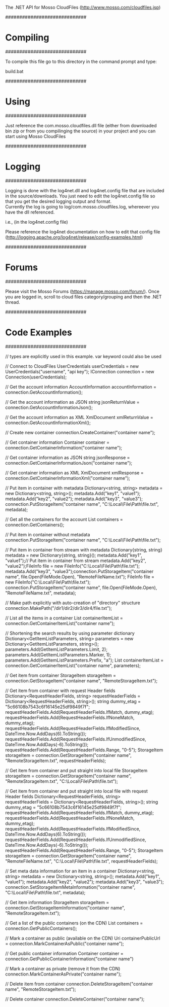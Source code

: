 
The .NET API for Mosso CloudFiles (http://www.mosso.com/cloudfiles.jsp)

#############################
# Compiling
#############################

To compile this file go to this directory in the command prompt and type:

build.bat

#############################
# Using
#############################

Just reference the com.mosso.cloudfiles.dll file (either from downloaded bin zip or from you compilinging the source)
in your project and you can start using Mosso CloudFiles

#############################
# Logging
#############################

Logging is done with the log4net.dll and log4net.config file that are included in the source/downloads.
You just need to edit the log4net.config file so that you get the desired logging output and format.  
Currently the log is going to log/com.mosso.cloudfiles.log, whereever you have the dll referenced.

i.e., 
<file value="logs/com.mosso.cloudfiles.log" />   (in the log4net.config file)

Please reference the log4net documentation on how to edit that config file (http://logging.apache.org/log4net/release/config-examples.html)

#############################
# Forums
#############################

Please visit the Mosso Forums (https://manage.mosso.com/forum/).  Once you are logged in, scroll to cloud files category/grouping and then the .NET thread.

#############################
# Code Examples
#############################

// types are explicitly used in this example.  var keyword could also be used

// Connect to CloudFiles
UserCredentials userCredentials = new UserCredentials("username", "api key");
IConnection connection = new Connection(userCredentials);

// Get the account information
AccountInformation accountInformation = connection.GetAccountInformation();

// Get the account information as JSON
string jsonReturnValue = connection.GetAccountInformationJson();

// Get the account information as XML
XmlDocument xmlReturnValue = connection.GetAccountInformationXml();

// Create new container
connection.CreateContainer("container name");

// Get container information
Container container = connection.GetContainerInformation("container name");

// Get container information as JSON
string jsonResponse = connection.GetContainerInformationJson("container name");

// Get container information as XML
XmlDocument xmlResponse = connection.GetContainerInformationXml("container name");

// Put item in container with metadata
Dictionary<string, string> metadata = new Dictionary<string, string>();
metadata.Add("key1", "value1");
metadata.Add("key2", "value2");
metadata.Add("key3", "value3");
connection.PutStorageItem("container name", "C:\Local\File\Path\file.txt", metadata);

// Get all the containers for the account
List<string> containers = connection.GetContainers();

// Put item in container without metadata
connection.PutStorageItem("container name", "C:\Local\File\Path\file.txt");

// Put item in container from stream with metadata
Dictionary{string, string} metadata = new Dictionary{string, string}();
metadata.Add("key1", "value1");// Put item in container from stream
metadata.Add("key2", "value2");FileInfo file = new FileInfo("C:\Local\File\Path\file.txt");
metadata.Add("key3", "value3");connection.PutStorageItem("container name", file.Open(FileMode.Open), "RemoteFileName.txt");
FileInfo file = new FileInfo("C:\Local\File\Path\file.txt");
connection.PutStorageItem("container name", file.Open(FileMode.Open), "RemoteFileName.txt", metadata);

// Make path explicitly with auto-creation of "directory" structure
connection.MakePath("/dir1/dir2/dir3/dir4/file.txt");

// List all the items in a container
List<string> containerItemList = connection.GetContainerItemList("container name");

// Shortening the search results by using parameter dictionary
Dictionary<GetItemListParameters, string> parameters = new Dictionary<GetItemListParameters, string>();
parameters.Add(GetItemListParameters.Limit, 2);
parameters.Add(GetItemListParameters.Marker, 1);
parameters.Add(GetItemListParameters.Prefix, "a");
List<string> containerItemList = connection.GetContainerItemList("container name", parameters);

// Get item from container
StorageItem storageItem = connection.GetStorageItem("container name", "RemoteStorageItem.txt");


// Get item from container with request Header fields 
Dictionary<RequestHeaderFields, string> requestHeaderFields = Dictionary<RequestHeaderFields, string>();
string dummy_etag = "5c66108b7543c6f16145e25df9849f7f";
requestHeaderFields.Add(RequestHeaderFields.IfMatch, dummy_etag);
requestHeaderFields.Add(RequestHeaderFields.IfNoneMatch, dummy_etag);
requestHeaderFields.Add(RequestHeaderFields.IfModifiedSince, DateTime.Now.AddDays(6).ToString());
requestHeaderFields.Add(RequestHeaderFields.IfUnmodifiedSince, DateTime.Now.AddDays(-6).ToString());
requestHeaderFields.Add(RequestHeaderFields.Range, "0-5");
StorageItem storageItem = connection.GetStorageItem("container name", "RemoteStorageItem.txt", requestHeaderFields);

// Get item from container and put straight into local file
StorageItem storageItem = connection.GetStorageItem("container name", "RemoteStorageItem.txt", "C:\Local\File\Path\file.txt");

// Get item from container and put straight into local file with request Header fields
Dictionary<RequestHeaderFields, string> requestHeaderFields = Dictionary<RequestHeaderFields, string>();
string dummy_etag = "5c66108b7543c6f16145e25df9849f7f";
requestHeaderFields.Add(RequestHeaderFields.IfMatch, dummy_etag);
requestHeaderFields.Add(RequestHeaderFields.IfNoneMatch, dummy_etag);
requestHeaderFields.Add(RequestHeaderFields.IfModifiedSince, DateTime.Now.AddDays(6).ToString());
requestHeaderFields.Add(RequestHeaderFields.IfUnmodifiedSince, DateTime.Now.AddDays(-6).ToString());
requestHeaderFields.Add(RequestHeaderFields.Range, "0-5");
StorageItem storageItem = connection.GetStorageItem("container name", "RemoteFileName.txt", "C:\Local\File\Path\file.txt", requestHeaderFields);

// Set meta data information for an item in a container
Dictionary<string, string> metadata = new Dictionary<string, string>();
metadata.Add("key1", "value1");
metadata.Add("key2", "value2");
metadata.Add("key3", "value3");
connection.SetStorageItemMetaInformation("container name", "C:\Local\File\Path\file.txt", metadata);

// Get item information
StorageItem storageItem = connection.GetStorageItemInformation("container name", "RemoteStorageItem.txt");

// Get a list of the public containers (on the CDN)
List<string> containers = connection.GetPublicContainers();

// Mark a container as public (available on the CDN)
Uri containerPublicUrl = connection.MarkContainerAsPublic("container name");

// Get public container information
Container container = connection.GetPublicContainerInformation("container name")

// Mark a container as private (remove it from the CDN)
connection.MarkContainerAsPrivate("container name");

// Delete item from container
connection.DeleteStorageItem("container name", "RemoteStorageItem.txt");

// Delete container
connection.DeleteContainer("container name");